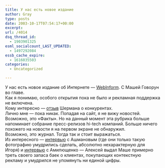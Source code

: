 ```yaml
---
title: У нас есть новое издание
author: Gray
type: posts
date: 2003-10-17T07:54:17+00:00
excerpt:
url: /4014
dsq_thread_id:
  - 1903901325
esml_socialcount_LAST_UPDATED:
  - 1497292084
essb_cache_expire:
  - 1616035503
categories:
  - Uncategorized

---
```








У нас есть новое издание об Интернете &#8212; [WebInform][1]. С Машей Говорун во главе.  
Как я понимаю, особого открытия пока не было и рекламная поддержка не включена.  
Кому интересно &#8212; [отзыв][2] Шермана о конкурентах.  
Лично мне &#8212; пока никак. Попадая на сайт, я не вижу новостей. Возможно, это &#171;Факты&#187;. Но на данный момент эта рубрика больше напоминает собрание пресс-релизов hi-tech компаний. Больше ничего похожего на новости я на первом экране не обнаружил.  
Возможно, это журнал. Тогда так и стоит выражаться.  
Из интересного &#8212; [интервью][3] с Ашмановым (где они только такую фотографию умудрились сделать, абсолютно нехарактерную для Игоря) и [интервью][4] с Амилющенко &#8212; Алексей выдал Маше примерно треть своего запаса баек о клиентах, покупающих контекстную рекламу и умудрился не упомянуть ни единой цифры.

 [1]: http://www.webinform.ru/
 [2]: http://sherman.ru/archives/000004.html
 [3]: http://www.webinform.ru/interview/84.html
 [4]: http://www.webinform.ru/comments/113.html